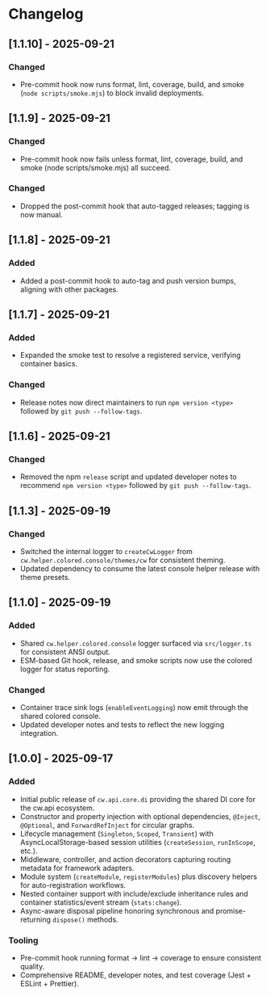 # Changelog

## [1.1.10] - 2025-09-21
### Changed
- Pre-commit hook now runs format, lint, coverage, build, and smoke (`node scripts/smoke.mjs`) to block invalid deployments.

## [1.1.9] - 2025-09-21
### Changed
- Pre-commit hook now fails unless format, lint, coverage, build, and smoke (node scripts/smoke.mjs) all succeed.

### Changed
- Dropped the post-commit hook that auto-tagged releases; tagging is now manual.

## [1.1.8] - 2025-09-21
### Added
- Added a post-commit hook to auto-tag and push version bumps, aligning with other packages.

## [1.1.7] - 2025-09-21
### Added
- Expanded the smoke test to resolve a registered service, verifying container basics.
### Changed
- Release notes now direct maintainers to run `npm version <type>` followed by `git push --follow-tags`.

## [1.1.6] - 2025-09-21
### Changed
- Removed the npm `release` script and updated developer notes to recommend `npm version <type>` followed by `git push --follow-tags`.

## [1.1.3] - 2025-09-19
### Changed
- Switched the internal logger to `createCwLogger` from `cw.helper.colored.console/themes/cw` for consistent theming.
- Updated dependency to consume the latest console helper release with theme presets.

## [1.1.0] - 2025-09-19
### Added
- Shared `cw.helper.colored.console` logger surfaced via `src/logger.ts` for consistent ANSI output.
- ESM-based Git hook, release, and smoke scripts now use the colored logger for status reporting.

### Changed
- Container trace sink logs (`enableEventLogging`) now emit through the shared colored console.
- Updated developer notes and tests to reflect the new logging integration.

## [1.0.0] - 2025-09-17
### Added
- Initial public release of `cw.api.core.di` providing the shared DI core for the cw.api ecosystem.
- Constructor and property injection with optional dependencies, `@Inject`, `@Optional`, and `ForwardRefInject` for circular graphs.
- Lifecycle management (`Singleton`, `Scoped`, `Transient`) with AsyncLocalStorage-based session utilities (`createSession`, `runInScope`, etc.).
- Middleware, controller, and action decorators capturing routing metadata for framework adapters.
- Module system (`createModule`, `registerModules`) plus discovery helpers for auto-registration workflows.
- Nested container support with include/exclude inheritance rules and container statistics/event stream (`stats:change`).
- Async-aware disposal pipeline honoring synchronous and promise-returning `dispose()` methods.

### Tooling
- Pre-commit hook running format → lint → coverage to ensure consistent quality.
- Comprehensive README, developer notes, and test coverage (Jest + ESLint + Prettier).
